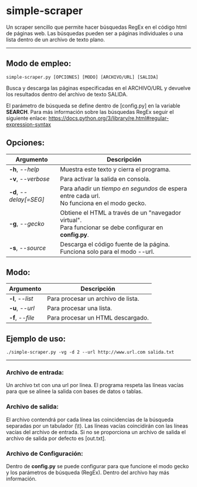 # simple-scraper
Un scraper sencillo que permite hacer búsquedas RegEx en el código html de páginas web. Las búsquedas pueden ser a páginas individuales o una lista dentro de un archivo de texto plano.

----------------------------------------

## Modo de empleo:
```
simple-scraper.py [OPCIONES] [MODO] [ARCHIVO/URL] [SALIDA]
```

Busca y descarga las páginas especificadas en el ARCHIVO/URL y devuelve los resultados dentro del archivo de texto SALIDA.

El parámetro de búsqueda se define dentro de [config.py] en la variable **SEARCH**. Para más información sobre las búsquedas RegEx seguir el siguiente enlace: https://docs.python.org/3/library/re.html#regular-expression-syntax


## Opciones:
| Argumento               | Descripción                             |
|-------------------------|-----------------------------------------|
| **-h**, *--help*        | Muestra este texto y cierra el programa.|
| **-v**, *--verbose*     | Para activar la salida en consola.      |
| **-d**, *--delay[=SEG]* | Para añadir un *tiempo en segundos* de espera entre cada url.<br>No funciona en el modo gecko.|
| **-g**, *--gecko*       | Obtiene el HTML a través de un "navegador virtual".<br>Para funcionar se debe configurar en **config.py**.|
| **-s**, *--source*      | Descarga el código fuente de la página. Funciona solo para el modo --url.|

## Modo:
| Argumento               | Descripción                             |
|-------------------------|-----------------------------------------|
| **-l**, *--list*        | Para procesar un archivo de lista.      |
| **-u**, *--url*         | Para procesar una lista.                |
| **-f**, *--file*        | Para procesar un HTML descargado.       |

## Ejemplo de uso:
```
./simple-scraper.py -vg -d 2 --url http://www.url.com salida.txt
```

----------------------------------------

### Archivo de entrada:
Un archivo txt con una url por línea. El programa respeta las líneas vacías para que se alinee la salida con bases de datos o tablas.

### Archivo de salida:
El archivo contendrá por cada línea las coincidencias de la búsqueda separadas por un tabulador (\\t). Las líneas vacías coincidirán con las líneas vacías del archivo de entrada.
Si no se proporciona un archivo de salida el archivo de salida por defecto es [out.txt].

### Archivo de Configuración:
Dentro de **config.py** se puede configurar para que funcione el modo gecko y los parámetros de búsqueda (RegEx). Dentro del archivo hay más información.

